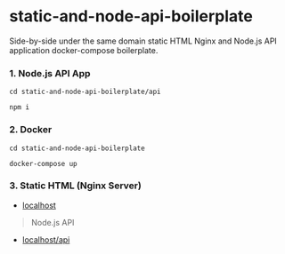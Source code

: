 # static-and-node-api-boilerplate
Side-by-side under the same domain static HTML Nginx and Node.js API application docker-compose boilerplate.

### 1. Node.js API App

    cd static-and-node-api-boilerplate/api

    npm i


### 2. Docker

    cd static-and-node-api-boilerplate

    docker-compose up


### 3. Static HTML (Nginx Server)

* [localhost](http://localhost)


> Node.js API

* [localhost/api](http://localhost/api)